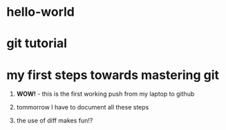 # hello-world
# git tutorial
# my first steps towards mastering git
1. **WOW!** - this is the first working push from my laptop to github

2. tommorrow I have to  document all these steps

3. the use of diff makes fun!?
